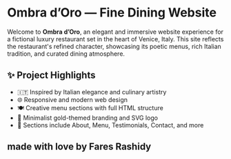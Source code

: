 # Ombra d’Oro — Fine Dining Website

Welcome to **Ombra d’Oro**, an elegant and immersive website experience for a fictional luxury restaurant set in the heart of Venice, Italy. This site reflects the restaurant's refined character, showcasing its poetic menus, rich Italian tradition, and curated dining atmosphere.

## ✨ Project Highlights

- 🇮🇹 Inspired by Italian elegance and culinary artistry
- 🌐 Responsive and modern web design
- 🍽 Creative menu sections with full HTML structure
- 🎨 Minimalist gold-themed branding and SVG logo
- 🧾 Sections include About, Menu, Testimonials, Contact, and more

## **made with love by Fares Rashidy**
